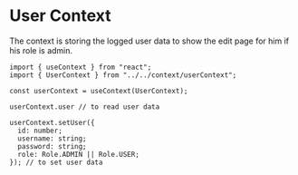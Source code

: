 # User Context 
The context is storing the logged user data to show the edit page for him if his role is admin. 

```JS
import { useContext } from "react";
import { UserContext } from "../../context/userContext";

const userContext = useContext(UserContext);

userContext.user // to read user data

userContext.setUser({
  id: number;
  username: string;
  password: string;
  role: Role.ADMIN || Role.USER;
}); // to set user data 

```